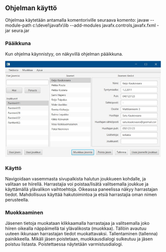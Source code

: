 ## Ohjelman käyttö

Ohjelmaa käytetään antamalla komentoriville seuraava komento:
javaw --module-path c:\devel\javafx\lib --add-modules javafx.controls,javafx.fxml -jar seura.jar 

### Pääikkuna

Kun ohjelma käynnistyy, on näkyvillä ohjelman pääikkuna.

![alt text](https://github.com/jojuparp/seura/blob/master/dokumentaatio/kuvat/paaikkuna.jpg "Pääikkuna")

### Käyttö

Navigoidaan vasemmasta sivupalkista halutun joukkueen kohdalle, ja valitaan se hiirellä. Harrastajia voi poistaa/lisätä valitsemalla joukkue ja käyttämällä ylävalikon vaihtoehtoja. Oikeassa paneelissa näkyy harrastajan tiedot. Mahdollisuus käyttää hakutoimintoa ja etsiä harrastajia oman nimen perusteella.

### Muokkaaminen

Jäsenen tietoja muokataan klikkaamalla harrastajaa ja valitsemalla joko hiiren oikealla näppäimellä tai ylävalikosta (muokkaa). Tällöin avautuu uuteen ikkunaan harrastajan tiedot muokattavaksi. Tallentaminen (tallenna) painikkeella. Mikäli jäsen poistetaan, muokkausdialogi sulkeutuu ja jäsen poistuu listasta. Poistettaessa näytetään varmistusdialogi.
